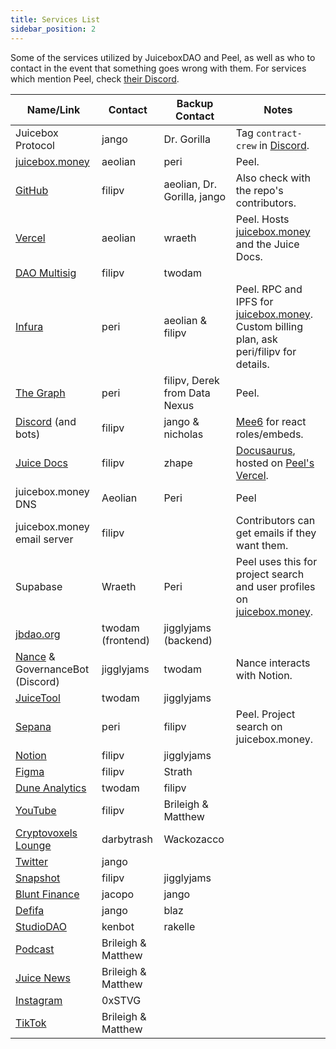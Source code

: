 ```yaml
---
title: Services List
sidebar_position: 2
---
```


Some of the services utilized by JuiceboxDAO and Peel, as well as who to contact in the event that something goes wrong with them. For services which mention Peel, check [their Discord](https://discord.gg/7NmqDwGhn2).

| Name/Link                                                                               | Contact            | Backup Contact                | Notes                                                                                                              |
| --------------------------------------------------------------------------------------- | ------------------ | ----------------------------- | ------------------------------------------------------------------------------------------------------------------ |
| Juicebox Protocol                                                                       | jango              | Dr. Gorilla                   | Tag `contract-crew` in [Discord](https://discord.gg/juicebox).                                                     |
| [juicebox.money](https://juicebox.money)                                                | aeolian            | peri                          | Peel.                                                                                                              |
| [GitHub](https://github.com/jbx-protocol)                                               | filipv             | aeolian, Dr. Gorilla, jango   | Also check with the repo's contributors.                                                                           |
| [Vercel](https://vercel.com/)                                                           | aeolian            | wraeth                        | Peel. Hosts [juicebox.money](https://juicebox.money) and the Juice Docs.                                           |
| [DAO Multisig](https://app.safe.global/eth:0xAF28bcB48C40dBC86f52D459A6562F658fc94B1e/) | filipv             | twodam                        |                                                                                                                    |
| [Infura](https://infura.io)                                                             | peri               | aeolian & filipv              | Peel. RPC and IPFS for [juicebox.money](https://juicebox.money). Custom billing plan, ask peri/filipv for details. |
| [The Graph](https://docs.juicebox.money/dev/subgraph/)                                  | peri               | filipv, Derek from Data Nexus | Peel.                                                                                                              |
| [Discord](https://discord.gg/juicebox) (and bots)                                       | filipv             | jango & nicholas              | [Mee6](https://mee6.xyz) for react roles/embeds.                                                                   |
| [Juice Docs](https://docs.juicebox.money/)                                              | filipv             | zhape                         | [Docusaurus](https://docusaurus.io/), hosted on [Peel's Vercel](https://vercel.com).                               |
| juicebox.money DNS                                                                      | Aeolian            | Peri                          | Peel                                                                                                               |
| juicebox.money email server                                                             | filipv             |                               | Contributors can get emails if they want them.                                                                     |
| Supabase                                                                                | Wraeth             | Peri                          | Peel uses this for project search and user profiles on [juicebox.money](https://juicebox.money).                   |
| [jbdao.org](https://jbdao.org)                                                          | twodam (frontend)  | jigglyjams (backend)          |                                                                                                                    |
| [Nance](https://juicetool.xyz/nance/juicebox) & GovernanceBot (Discord)                 | jigglyjams         | twodam                        | Nance interacts with Notion.                                                                                       |
| [JuiceTool](https://juicetool.xyz)                                                      | twodam             | jigglyjams                    |                                                                                                                    |
| [Sepana](https://sepana.io/)                                                            | peri               | filipv                        | Peel. Project search on juicebox.money.                                                                            |
| [Notion](https://juicebox.notion.site/Juicebox-Notion-7b2436cec0c145c88b3efa0376c6dba3) | filipv             | jigglyjams                    |                                                                                                                    |
| [Figma](https://www.figma.com/files/team/933380197444944427/Juicebox-%F0%9F%A7%83)      | filipv             | Strath                        |                                                                                                                    |
| [Dune Analytics](https://dune.com/juicebox)                                             | twodam             | filipv                        |                                                                                                                    |
| [YouTube](https://youtube.com/c/juiceboxdao)                                            | filipv             | Brileigh & Matthew            |                                                                                                                    |
| [Cryptovoxels Lounge](http://juicebox.lexicondevils.xyz/)                               | darbytrash         | Wackozacco                    |                                                                                                                    |
| [Twitter](https://twitter.com/juiceboxETH)                                              | jango              |                               |                                                                                                                    |
| [Snapshot](https://snapshot.org/#/jbdao.eth)                                            | filipv             | jigglyjams                    |                                                                                                                    |
| [Blunt Finance](https://blunt.finance/)                                                 | jacopo             | jango                         |                                                                                                                    |
| [Defifa](https://defifa.net)                                                            | jango              | blaz                          |                                                                                                                    |
| [StudioDAO](https://www.studiodao.xyz/)                                                 | kenbot             | rakelle                       |                                                                                                                    |
| [Podcast](https://anchor.fm/thejuicecast)                                               | Brileigh & Matthew |                               |                                                                                                                    |
| [Juice News](https://subscribepage.io/juicenews)                                        | Brileigh & Matthew |                               |                                                                                                                    |
| [Instagram](https://www.instagram.com/juiceboxeth/)                                     | 0xSTVG             |                               |                                                                                                                    |
| [TikTok](https://www.tiktok.com/@juiceboxeth)                                           | Brileigh & Matthew |                               |                                                                                                                    |

